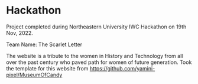 # Hackathon
Project completed during Northeastern University IWC Hackathon on 19th Nov, 2022.

Team Name: The Scarlet Letter

The website is a tribute to the women in History and Technology from all over the past century who paved path for women of future generation.
Took the template for this website from https://github.com/yamini-pixel/MuseumOfCandy

